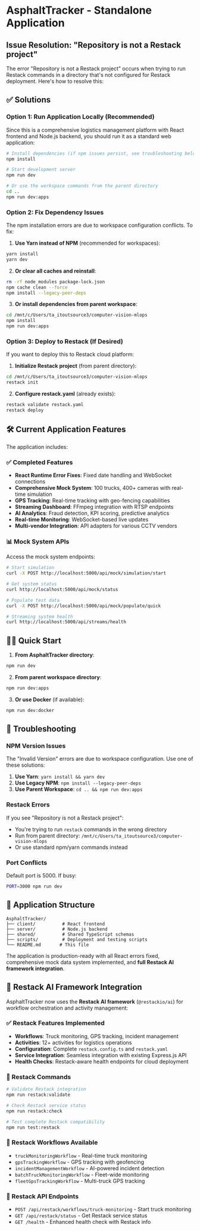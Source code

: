 # AsphaltTracker - Standalone Application

## Issue Resolution: "Repository is not a Restack project"

The error "Repository is not a Restack project" occurs when trying to run Restack commands in a directory that's not configured for Restack deployment. Here's how to resolve this:

## ✅ Solutions

### Option 1: Run Application Locally (Recommended)

Since this is a comprehensive logistics management platform with React frontend and Node.js backend, you should run it as a standard web application:

```bash
# Install dependencies (if npm issues persist, see troubleshooting below)
npm install

# Start development server
npm run dev

# Or use the workspace commands from the parent directory
cd ..
npm run dev:apps
```

### Option 2: Fix Dependency Issues

The npm installation errors are due to workspace configuration conflicts. To fix:

1. **Use Yarn instead of NPM** (recommended for workspaces):
```bash
yarn install
yarn dev
```

2. **Or clear all caches and reinstall**:
```bash
rm -rf node_modules package-lock.json
npm cache clean --force
npm install --legacy-peer-deps
```

3. **Or install dependencies from parent workspace**:
```bash
cd /mnt/c/Users/ta_itoutsource3/computer-vision-mlops
npm install
npm run dev:apps
```

### Option 3: Deploy to Restack (If Desired)

If you want to deploy this to Restack cloud platform:

1. **Initialize Restack project** (from parent directory):
```bash
cd /mnt/c/Users/ta_itoutsource3/computer-vision-mlops
restack init
```

2. **Configure restack.yaml** (already exists):
```bash
restack validate restack.yaml
restack deploy
```

## 🛠️ Current Application Features

The application includes:

### ✅ Completed Features
- **React Runtime Error Fixes**: Fixed date handling and WebSocket connections
- **Comprehensive Mock System**: 100 trucks, 400+ cameras with real-time simulation
- **GPS Tracking**: Real-time tracking with geo-fencing capabilities
- **Streaming Dashboard**: FFmpeg integration with RTSP endpoints  
- **AI Analytics**: Fraud detection, KPI scoring, predictive analytics
- **Real-time Monitoring**: WebSocket-based live updates
- **Multi-vendor Integration**: API adapters for various CCTV vendors

### 📊 Mock System APIs
Access the mock system endpoints:
```bash
# Start simulation
curl -X POST http://localhost:5000/api/mock/simulation/start

# Get system status
curl http://localhost:5000/api/mock/status

# Populate test data
curl -X POST http://localhost:5000/api/mock/populate/quick

# Streaming system health
curl http://localhost:5000/api/streams/health
```

## 🏃‍♂️ Quick Start

1. **From AsphaltTracker directory**:
```bash
npm run dev
```

2. **From parent workspace directory**:
```bash
npm run dev:apps
```

3. **Or use Docker** (if available):
```bash
npm run dev:docker
```

## 🔧 Troubleshooting

### NPM Version Issues
The "Invalid Version" errors are due to workspace configuration. Use one of these solutions:

1. **Use Yarn**: `yarn install && yarn dev`
2. **Use Legacy NPM**: `npm install --legacy-peer-deps`  
3. **Use Parent Workspace**: `cd .. && npm run dev:apps`

### Restack Errors
If you see "Repository is not a Restack project":
- You're trying to run `restack` commands in the wrong directory
- Run from parent directory: `/mnt/c/Users/ta_itoutsource3/computer-vision-mlops`
- Or use standard npm/yarn commands instead

### Port Conflicts
Default port is 5000. If busy:
```bash
PORT=3000 npm run dev
```

## 📁 Application Structure

```
AsphaltTracker/
├── client/          # React frontend
├── server/          # Node.js backend
├── shared/          # Shared TypeScript schemas
├── scripts/         # Deployment and testing scripts
└── README.md       # This file
```

The application is production-ready with all React errors fixed, comprehensive mock data system implemented, and **full Restack AI framework integration**.

## 🤖 Restack AI Framework Integration

AsphaltTracker now uses the **Restack AI framework** (`@restackio/ai`) for workflow orchestration and activity management:

### ✅ Restack Features Implemented
- **Workflows**: Truck monitoring, GPS tracking, incident management
- **Activities**: 12+ activities for logistics operations 
- **Configuration**: Complete `restack.config.ts` and `restack.yaml`
- **Service Integration**: Seamless integration with existing Express.js API
- **Health Checks**: Restack-aware health endpoints for cloud deployment

### 🔧 Restack Commands
```bash
# Validate Restack integration
npm run restack:validate

# Check Restack service status  
npm run restack:check

# Test complete Restack compatibility
npm run test:restack
```

### 🚀 Restack Workflows Available
- `truckMonitoringWorkflow` - Real-time truck monitoring
- `gpsTrackingWorkflow` - GPS tracking with geofencing
- `incidentManagementWorkflow` - AI-powered incident detection
- `batchTruckMonitoringWorkflow` - Fleet-wide monitoring
- `fleetGpsTrackingWorkflow` - Multi-truck GPS tracking

### 📡 Restack API Endpoints
- `POST /api/restack/workflows/truck-monitoring` - Start truck monitoring
- `GET /api/restack/status` - Get Restack service status
- `GET /health` - Enhanced health check with Restack info